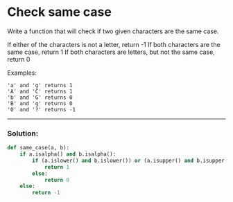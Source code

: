 # Check same case

Write a function that will check if two given characters are the same case.

If either of the characters is not a letter, return -1
If both characters are the same case, return 1
If both characters are letters, but not the same case, return 0

Examples:
```
'a' and 'g' returns 1
'A' and 'C' returns 1
'b' and 'G' returns 0
'B' and 'g' returns 0
'0' and '?' returns -1
```

---

### Solution:

```python
def same_case(a, b): 
    if a.isalpha() and b.isalpha():
        if (a.islower() and b.islower()) or (a.isupper() and b.isupper()):
            return 1
        else:
            return 0
    else:
        return -1
```
